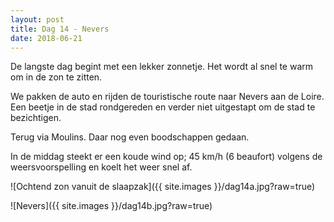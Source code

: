 ```yaml
---
layout: post
title: Dag 14 - Nevers
date: 2018-06-21
---
```

De langste dag begint met een lekker  zonnetje. Het wordt al snel te warm om in de zon te zitten.

We pakken de auto en rijden de touristische route naar Nevers aan de Loire. Een beetje in de stad rondgereden en verder niet uitgestapt om de stad te bezichtigen.

Terug via Moulins. Daar nog even boodschappen gedaan.

In de middag steekt er een koude wind op; 45 km/h (6 beaufort) volgens de weersvoorspelling en koelt het weer snel af.

![Ochtend zon vanuit de slaapzak]({{ site.images }}/dag14a.jpg?raw=true)

![Nevers]({{ site.images }}/dag14b.jpg?raw=true)